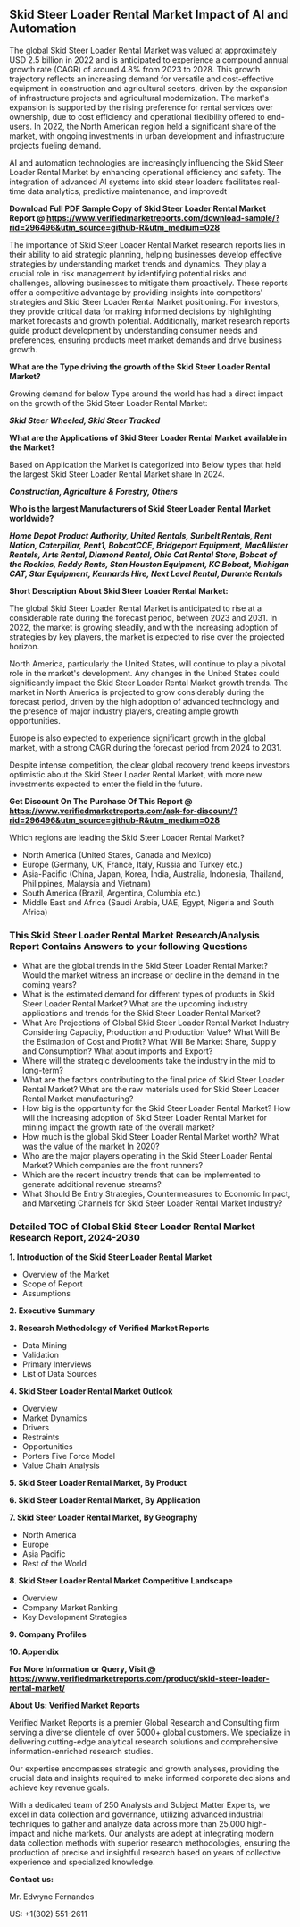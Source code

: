 <h2>Skid Steer Loader Rental Market Impact of AI and Automation</h2><p>The global Skid Steer Loader Rental Market was valued at approximately USD 2.5 billion in 2022 and is anticipated to experience a compound annual growth rate (CAGR) of around 4.8% from 2023 to 2028. This growth trajectory reflects an increasing demand for versatile and cost-effective equipment in construction and agricultural sectors, driven by the expansion of infrastructure projects and agricultural modernization. The market's expansion is supported by the rising preference for rental services over ownership, due to cost efficiency and operational flexibility offered to end-users. In 2022, the North American region held a significant share of the market, with ongoing investments in urban development and infrastructure projects fueling demand.</p><p>AI and automation technologies are increasingly influencing the Skid Steer Loader Rental Market by enhancing operational efficiency and safety. The integration of advanced AI systems into skid steer loaders facilitates real-time data analytics, predictive maintenance, and improvedt</p><p id="" class=""><strong>Download Full PDF Sample Copy of Skid Steer Loader Rental Market Report @ <a href="https://www.verifiedmarketreports.com/download-sample/?rid=296496&utm_source=github-R&utm_medium=028" target="_blank">https://www.verifiedmarketreports.com/download-sample/?rid=296496&utm_source=github-R&utm_medium=028</a></strong></p><p>The importance of&nbsp;Skid Steer Loader Rental Market research reports lies in their ability to aid strategic planning, helping businesses develop effective strategies by understanding market trends and dynamics. They play a crucial role in risk management by identifying potential risks and challenges, allowing businesses to mitigate them proactively. These reports offer a competitive advantage by providing insights into competitors' strategies and Skid Steer Loader Rental Market positioning. For investors, they provide critical data for making informed decisions by highlighting market forecasts and growth potential. Additionally, market research reports guide product development by understanding consumer needs and preferences, ensuring products meet market demands and drive business growth.</p><p><strong>What are the&nbsp;Type driving the growth of the Skid Steer Loader Rental Market?</strong></p><p id="" class="">Growing demand for below Type around the world has had a direct impact on the growth of the Skid Steer Loader Rental Market:</p><em><strong>Skid Steer Wheeled, Skid Steer Tracked</strong></em></p><strong>What are the&nbsp;Applications&nbsp;of Skid Steer Loader Rental Market available in the Market?</strong></p><p id="" class="">Based on Application the Market is categorized into Below types that held the largest Skid Steer Loader Rental Market share In 2024.</p><em><strong>Construction, Agriculture & Forestry, Others</strong></em></p><strong>Who is the largest Manufacturers of Skid Steer Loader Rental Market worldwide?</strong></p><p><em><strong>Home Depot Product Authority, United Rentals, Sunbelt Rentals, Rent Nation, Caterpillar, Rent1, BobcatCCE, Bridgeport Equipment, MacAllister Rentals, Arts Rental, Diamond Rental, Ohio Cat Rental Store, Bobcat of the Rockies, Reddy Rents, Stan Houston Equipment, KC Bobcat, Michigan CAT, Star Equipment, Kennards Hire, Next Level Rental, Durante Rentals</strong></em></p><p id="" class=""><strong>Short Description About Skid Steer Loader Rental Market:</strong></p><p>The global Skid Steer Loader Rental Market is anticipated to rise at a considerable rate during the forecast period, between 2023 and 2031. In 2022, the market is growing steadily, and with the increasing adoption of strategies by key players, the market is expected to rise over the projected horizon.</p><p>North America, particularly the United States, will continue to play a pivotal role in the market's development. Any changes in the United States could significantly impact the Skid Steer Loader Rental Market growth trends. The market in North America is projected to grow considerably during the forecast period, driven by the high adoption of advanced technology and the presence of major industry players, creating ample growth opportunities.</p><p>Europe is also expected to experience significant growth in the global market, with a strong CAGR during the forecast period from 2024 to 2031.</p><p>Despite intense competition, the clear global recovery trend keeps investors optimistic about the Skid Steer Loader Rental Market, with more new investments expected to enter the field in the future.</p><p id="" class=""><strong>Get Discount On The Purchase Of This Report @ <a href="https://www.verifiedmarketreports.com/ask-for-discount/?rid=296496&utm_source=github-R&utm_medium=028" target="_blank">https://www.verifiedmarketreports.com/ask-for-discount/?rid=296496&utm_source=github-R&utm_medium=028</a></strong></p>Which regions are leading the Skid Steer Loader Rental Market?</p><ul><li>North America (United States, Canada and Mexico)</li><li>Europe (Germany, UK, France, Italy, Russia and Turkey etc.)</li><li>Asia-Pacific (China, Japan, Korea, India, Australia, Indonesia, Thailand, Philippines, Malaysia and Vietnam)</li><li>South America (Brazil, Argentina, Columbia etc.)</li><li>Middle East and Africa (Saudi Arabia, UAE, Egypt, Nigeria and South Africa)</li></ul><h3 id="" class="">This Skid Steer Loader Rental Market Research/Analysis Report Contains Answers to your following Questions</h3><ul><li>What are the global trends in the Skid Steer Loader Rental Market? Would the market witness an increase or decline in the demand in the coming years?</li><li>What is the estimated demand for different types of products in Skid Steer Loader Rental Market? What are the upcoming industry applications and trends for the Skid Steer Loader Rental Market?</li><li>What Are Projections of Global Skid Steer Loader Rental Market Industry Considering Capacity, Production and Production Value? What Will Be the Estimation of Cost and Profit? What Will Be Market Share, Supply and Consumption? What about imports and Export?</li><li>Where will the strategic developments take the industry in the mid to long-term?</li><li>What are the factors contributing to the final price of Skid Steer Loader Rental Market? What are the raw materials used for Skid Steer Loader Rental Market manufacturing?</li><li>How big is the opportunity for the Skid Steer Loader Rental Market? How will the increasing adoption of Skid Steer Loader Rental Market for mining impact the growth rate of the overall market?</li><li>How much is the global Skid Steer Loader Rental Market worth? What was the value of the market In 2020?</li><li>Who are the major players operating in the Skid Steer Loader Rental Market? Which companies are the front runners?</li><li>Which are the recent industry trends that can be implemented to generate additional revenue streams?</li><li>What Should Be Entry Strategies, Countermeasures to Economic Impact, and Marketing Channels for Skid Steer Loader Rental Market Industry?</li></ul><h3 id="" class="">Detailed TOC of Global Skid Steer Loader Rental Market Research Report, 2024-2030</h3><p id="" class=""><strong>1. Introduction of the Skid Steer Loader Rental Market</strong></p><ul><li>Overview of the Market</li><li>Scope of Report</li><li>Assumptions</li></ul><p id="" class=""><strong>2. Executive Summary</strong></p><p id="" class=""><strong>3. Research Methodology of Verified Market Reports</strong></p><ul><li>Data Mining</li><li>Validation</li><li>Primary Interviews</li><li>List of Data Sources</li></ul><p id="" class=""><strong>4. Skid Steer Loader Rental Market Outlook</strong></p><ul><li>Overview</li><li>Market Dynamics</li><li>Drivers</li><li>Restraints</li><li>Opportunities</li><li>Porters Five Force Model</li><li>Value Chain Analysis</li></ul><p id="" class=""><strong>5. Skid Steer Loader Rental Market, By Product</strong></p><p id="" class=""><strong>6. Skid Steer Loader Rental Market, By Application</strong></p><p id="" class=""><strong>7. Skid Steer Loader Rental Market, By Geography</strong></p><ul><li>North America</li><li>Europe</li><li>Asia Pacific</li><li>Rest of the World</li></ul><p id="" class=""><strong>8. Skid Steer Loader Rental Market Competitive Landscape</strong></p><ul><li>Overview</li><li>Company Market Ranking</li><li>Key Development Strategies</li></ul><p id="" class=""><strong>9. Company Profiles</strong></p><p id="" class=""><strong>10. Appendix</strong></p><p id="" class=""><strong>For More Information or Query, Visit @ <a href="https://www.verifiedmarketreports.com/product/skid-steer-loader-rental-market/" target="_blank">https://www.verifiedmarketreports.com/product/skid-steer-loader-rental-market/</a></strong></p><p id="" class=""><strong>About Us: Verified Market Reports</strong></p><p id="" class="">Verified Market Reports is a premier Global Research and Consulting firm serving a diverse clientele of over 5000+ global customers. We specialize in delivering cutting-edge analytical research solutions and comprehensive information-enriched research studies.</p><p id="" class="">Our expertise encompasses strategic and growth analyses, providing the crucial data and insights required to make informed corporate decisions and achieve key revenue goals.</p><p id="" class="">With a dedicated team of 250 Analysts and Subject Matter Experts, we excel in data collection and governance, utilizing advanced industrial techniques to gather and analyze data across more than 25,000 high-impact and niche markets. Our analysts are adept at integrating modern data collection methods with superior research methodologies, ensuring the production of precise and insightful research based on years of collective experience and specialized knowledge.</p><p id="" class=""><strong>Contact us:</strong></p><p id="" class="">Mr. Edwyne Fernandes</p><p id="" class="">US: +1(302) 551-2611</p>